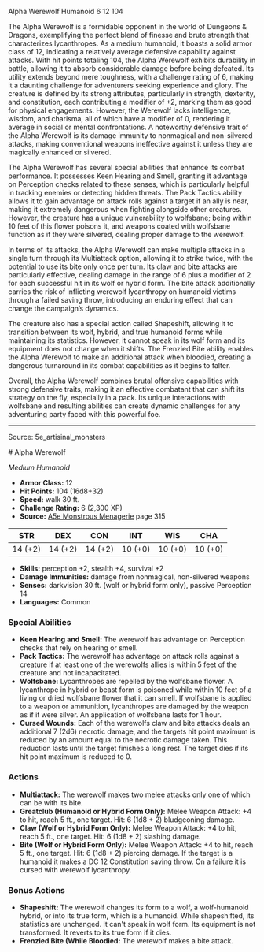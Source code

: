 <MonsterName/>Alpha Werewolf</MonsterName>
<CreatureType/>Humanoid</CreatureType>
<CR/>6</CR>
<AC/>12</AC>
<HP/>104</HP>
<summary>The Alpha Werewolf is a formidable opponent in the world of Dungeons & Dragons, exemplifying the perfect blend of finesse and brute strength that characterizes lycanthropes. As a medium humanoid, it boasts a solid armor class of 12, indicating a relatively average defensive capability against attacks. With hit points totaling 104, the Alpha Werewolf exhibits durability in battle, allowing it to absorb considerable damage before being defeated. Its utility extends beyond mere toughness, with a challenge rating of 6, making it a daunting challenge for adventurers seeking experience and glory. The creature is defined by its strong attributes, particularly in strength, dexterity, and constitution, each contributing a modifier of +2, marking them as good for physical engagements. However, the Werewolf lacks intelligence, wisdom, and charisma, all of which have a modifier of 0, rendering it average in social or mental confrontations. A noteworthy defensive trait of the Alpha Werewolf is its damage immunity to nonmagical and non-silvered attacks, making conventional weapons ineffective against it unless they are magically enhanced or silvered.</summary>

<detail>

The Alpha Werewolf has several special abilities that enhance its combat performance. It possesses Keen Hearing and Smell, granting it advantage on Perception checks related to these senses, which is particularly helpful in tracking enemies or detecting hidden threats. The Pack Tactics ability allows it to gain advantage on attack rolls against a target if an ally is near, making it extremely dangerous when fighting alongside other creatures. However, the creature has a unique vulnerability to wolfsbane; being within 10 feet of this flower poisons it, and weapons coated with wolfsbane function as if they were silvered, dealing proper damage to the werewolf.

In terms of its attacks, the Alpha Werewolf can make multiple attacks in a single turn through its Multiattack option, allowing it to strike twice, with the potential to use its bite only once per turn. Its claw and bite attacks are particularly effective, dealing damage in the range of 6 plus a modifier of 2 for each successful hit in its wolf or hybrid form. The bite attack additionally carries the risk of inflicting werewolf lycanthropy on humanoid victims through a failed saving throw, introducing an enduring effect that can change the campaign’s dynamics.

The creature also has a special action called Shapeshift, allowing it to transition between its wolf, hybrid, and true humanoid forms while maintaining its statistics. However, it cannot speak in its wolf form and its equipment does not change when it shifts. The Frenzied Bite ability enables the Alpha Werewolf to make an additional attack when bloodied, creating a dangerous turnaround in its combat capabilities as it begins to falter.

Overall, the Alpha Werewolf combines brutal offensive capabilities with strong defensive traits, making it an effective combatant that can shift its strategy on the fly, especially in a pack. Its unique interactions with wolfsbane and resulting abilities can create dynamic challenges for any adventuring party faced with this powerful foe.</detail>



---

Source: 5e_artisinal_monsters

<statblock>
# Alpha Werewolf

*Medium* *Humanoid*

- **Armor Class:** 12
- **Hit Points:** 104 (16d8+32)
- **Speed:** walk 30 ft.
- **Challenge Rating:** 6 (2,300 XP)
- **Source:** [A5e Monstrous Menagerie](https://enpublishingrpg.com/products/level-up-monstrous-menagerie-a5e) page 315

| STR | DEX | CON | INT | WIS | CHA |
| --- | --- | --- | --- | --- | --- |
| 14 (+2) | 14 (+2) | 14 (+2) | 10 (+0) | 10 (+0) | 10 (+0) |

- **Skills:** perception +2, stealth +4, survival +2
- **Damage Immunities:** damage from nonmagical, non-silvered weapons
- **Senses:** darkvision 30 ft. (wolf or hybrid form only), passive Perception 14
- **Languages:** Common

### Special Abilities

- **Keen Hearing and Smell:** The werewolf has advantage on Perception checks that rely on hearing or smell.
- **Pack Tactics:** The werewolf has advantage on attack rolls against a creature if at least one of the werewolfs allies is within 5 feet of the creature and not incapacitated.
- **Wolfsbane:** Lycanthropes are repelled by the wolfsbane flower. A lycanthrope in hybrid or beast form is poisoned while within 10 feet of a living or dried wolfsbane flower that it can smell. If wolfsbane is applied to a weapon or ammunition, lycanthropes are damaged by the weapon as if it were silver. An application of wolfsbane lasts for 1 hour.
- **Cursed Wounds:** Each of the werewolfs claw and bite attacks deals an additional 7 (2d6) necrotic damage, and the targets hit point maximum is reduced by an amount equal to the necrotic damage taken. This reduction lasts until the target finishes a long rest. The target dies if its hit point maximum is reduced to 0.

### Actions

- **Multiattack:** The werewolf makes two melee attacks  only one of which can be with its bite.
- **Greatclub (Humanoid or Hybrid Form Only):** Melee Weapon Attack: +4 to hit, reach 5 ft., one target. Hit: 6 (1d8 + 2) bludgeoning damage.
- **Claw (Wolf or Hybrid Form Only):** Melee Weapon Attack: +4 to hit, reach 5 ft., one target. Hit: 6 (1d8 + 2) slashing damage.
- **Bite (Wolf or Hybrid Form Only):** Melee Weapon Attack: +4 to hit, reach 5 ft., one target. Hit: 6 (1d8 + 2) piercing damage. If the target is a humanoid  it makes a DC 12 Constitution saving throw. On a failure  it is cursed with werewolf lycanthropy.

### Bonus Actions

- **Shapeshift:** The werewolf changes its form to a wolf, a wolf-humanoid hybrid, or into its true form, which is a humanoid. While shapeshifted, its statistics are unchanged. It can't speak in wolf form. Its equipment is not transformed. It reverts to its true form if it dies.
- **Frenzied Bite (While Bloodied:** The werewolf makes a bite attack.


</statblock>


